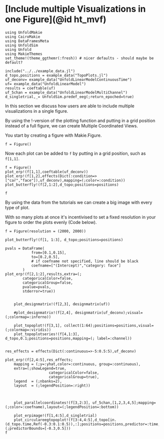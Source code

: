 # [Include multiple Visualizations in one Figure](@id ht_mvf)

```@example main
using UnfoldMakie
using CairoMakie
using DataFramesMeta
using UnfoldSim
using Unfold
using MakieThemes
set_theme!(theme_ggthemr(:fresh)) # nicer defaults - should maybe be default?

```
```@example main
include("../../example_data.jl")
d_topo,positions = example_data("TopoPlots.jl")
uf_deconv= example_data("UnfoldLinearModelContinuousTime")
uf= example_data("UnfoldLinearModel")
results = coeftable(uf)
uf_5chan = example_data("UnfoldLinearModelMultiChannel")
d_singletrial,_= UnfoldSim.predef_eeg(;return_epoched=true)
```
In this section we discuss how users are able to include multiple visualizations in a single figure.

By using the !-version of the plotting function and putting in a grid position instead of a full figure, we can create Multiple Coordinated Views.

You start by creating a figure with Makie.Figure. 

`f = Figure()`

Now each plot can be added to `f`  by putting in a grid position, such as `f[1,1]`.

```@example main
f = Figure()
plot_erp!(f[1,1],coeftable(uf_deconv))
plot_erp!(f[1,2],effects(Dict(:condition=>["car","face"]),uf_deconv),mapping=(;color=:condition))
plot_butterfly!(f[2,1:2],d_topo;positions=positions)

f
```

By using the data from the tutorials we can create a big image with every type of plot.

With so many plots at once it's incentivised to set a fixed resolution in your figure to order the plots evenly (Code below).


```@example main
f = Figure(resolution = (2000, 2000))

plot_butterfly!(f[1, 1:3], d_topo;positions=positions)

pvals = DataFrame(
            from=[0.1,0.15],
            to=[0.2,0.5],
            # if coefname not specified, line should be black
            coefname=["(Intercept)","category: face"]
        )
plot_erp!(f[2,1:2],results,extra=(;
        categoricalColor=false,
        categoricalGroup=false,
        pvalue=pvals,
        stderror=true))

    
    plot_designmatrix!(f[2,3], designmatrix(uf))

    #plot_designmatrix!(f[2,4], designmatrix(uf_deconv);visual=(;colormap=:inferno))

    plot_topoplot!(f[3,1], collect(1:64);positions=positions,visual=(;colormap=:viridis))
    plot_topoplotseries!(f[4,1:3], d_topo,0.1;positions=positions,mapping=(; label=:channel))


res_effects = effects(Dict(:continuous=>-5:0.5:5),uf_deconv)

plot_erp!(f[2,4:5],res_effects;
    mapping = (;y=:yhat,color=:continuous, group=:continuous),
    extra=(;showLegend=true,
                    categoricalColor=false,
                    categoricalGroup=true),
    legend  = (;nbanks=2),
    layout  = (;legendPosition=:right))


   
    plot_parallelcoordinates!(f[3,2:3], uf_5chan,[1,2,3,4,5];mapping=(;color=:coefname),layout=(;legendPosition=:bottom))    

    plot_erpimage!(f[1,4:5],d_singletrial)
    plot_circulareegtopoplot!(f[3:4,4:5],d_topo[in.(d_topo.time,Ref(-0.3:0.1:0.5)),:];positions=positions,predictor=:time,extra=(;predictorBounds=[-0.3,0.5]))
f
```

